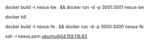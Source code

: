 docker build -t nexus-be . && docker run -d -p 3001:3001 nexus-be

docker kill

docker build -t nexus-fe . && docker run -d -p 3000:3000 nexus-fe

ssh -i nexus.pem ubuntu@54.159.116.83